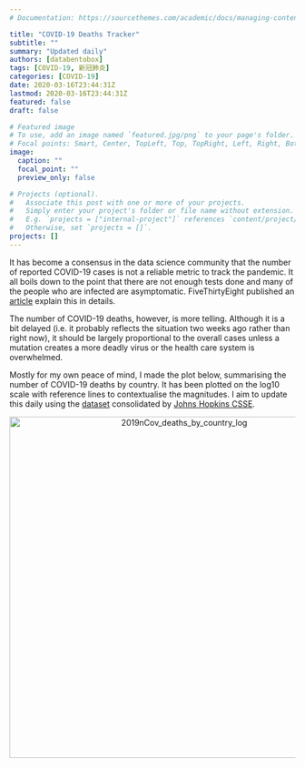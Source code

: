 ```yaml
---
# Documentation: https://sourcethemes.com/academic/docs/managing-content/

title: "COVID-19 Deaths Tracker"
subtitle: ""
summary: "Updated daily"
authors: [databentobox]
tags: [COVID-19, 新冠肺炎]
categories: [COVID-19]
date: 2020-03-16T23:44:31Z
lastmod: 2020-03-16T23:44:31Z
featured: false
draft: false

# Featured image
# To use, add an image named `featured.jpg/png` to your page's folder.
# Focal points: Smart, Center, TopLeft, Top, TopRight, Left, Right, BottomLeft, Bottom, BottomRight.
image:
  caption: ""
  focal_point: ""
  preview_only: false

# Projects (optional).
#   Associate this post with one or more of your projects.
#   Simply enter your project's folder or file name without extension.
#   E.g. `projects = ["internal-project"]` references `content/project/deep-learning/index.md`.
#   Otherwise, set `projects = []`.
projects: []
---
```


It has become a consensus in the data science community that the number of reported COVID-19 cases is not a reliable metric to track the pandemic. It all boils down to the point that there are not enough tests done and many of the people who are infected are asymptomatic. FiveThirtyEight published an [article](https://fivethirtyeight.com/features/coronavirus-case-counts-are-meaningless/) explain this in details.

The number of COVID-19 deaths, however, is more telling. Although it is a bit delayed (i.e. it probably reflects the situation two weeks ago rather than right now), it should be largely proportional to the overall cases unless a mutation creates a more deadly virus or the health care system is overwhelmed.

Mostly for my own peace of mind, I made the plot below, summarising the number of COVID-19 deaths by country. It has been plotted on the log10 scale with reference lines to contextualise the magnitudes. I aim to update this daily using the [dataset](https://github.com/CSSEGISandData/COVID-19) consolidated by [Johns Hopkins CSSE](https://systems.jhu.edu/).

<div>
    <a href="https://plotly.com/~presstofan/92/" target="_blank" title="2019nCov_deaths_by_country_log" style="display: block; text-align: center;"><img src="https://plotly.com/~presstofan/92.png" alt="2019nCov_deaths_by_country_log" style="max-width: 100%;width: 600px;"  width="600" onerror="this.onerror=null;this.src='https://plotly.com/404.png';" /></a>
    <script data-plotly="presstofan:92" src="https://plotly.com/embed.js" async></script>
</div>
